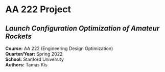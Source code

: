 # AA 222 Project
## _Launch Configuration Optimization of Amateur Rockets_

**Course:** AA 222 (Engineering Design Optimization)\
**Quarter/Year:** Spring 2022\
**School:** Stanford University\
**Authors:** Tamas Kis
